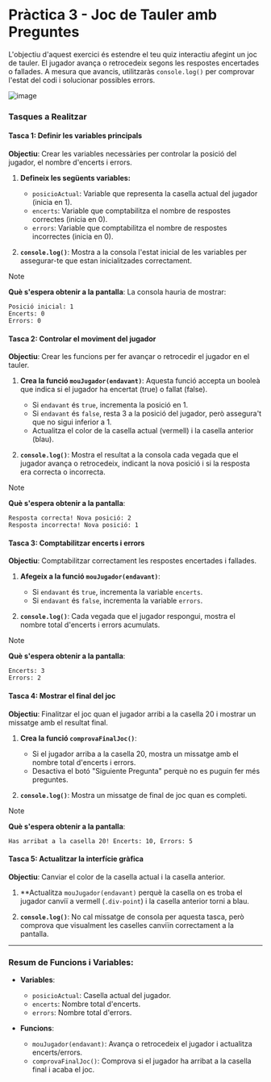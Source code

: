 
# Pràctica 3 - Joc de Tauler amb Preguntes

L'objectiu d'aquest exercici és estendre el teu quiz interactiu afegint un joc de tauler. El jugador avança o retrocedeix segons les respostes encertades o fallades. A mesura que avancis, utilitzaràs `console.log()` per comprovar l'estat del codi i solucionar possibles errors.

![image](https://github.com/user-attachments/assets/f5a68d29-e5e5-427c-a37a-9dd11ae965ed)


### **Tasques a Realitzar**

#### **Tasca 1: Definir les variables principals**
**Objectiu**: Crear les variables necessàries per controlar la posició del jugador, el nombre d'encerts i errors.

1. **Defineix les següents variables:**
   - `posicioActual`: Variable que representa la casella actual del jugador (inicia en 1).
   - `encerts`: Variable que comptabilitza el nombre de respostes correctes (inicia en 0).
   - `errors`: Variable que comptabilitza el nombre de respostes incorrectes (inicia en 0).

2. **`console.log()`**: Mostra a la consola l'estat inicial de les variables per assegurar-te que estan inicialitzades correctament.
   
>[!NOTE]
   >**Què s'espera obtenir a la pantalla**: La consola hauria de mostrar:
   >``` 
   >Posició inicial: 1
   >Encerts: 0
   >Errors: 0
   >````

#### **Tasca 2: Controlar el moviment del jugador**
**Objectiu**: Crear les funcions per fer avançar o retrocedir el jugador en el tauler.

1. **Crea la funció `mouJugador(endavant)`**: Aquesta funció accepta un booleà que indica si el jugador ha encertat (true) o fallat (false).
   - Si `endavant` és `true`, incrementa la posició en 1.
   - Si `endavant` és `false`, resta 3 a la posició del jugador, però assegura't que no sigui inferior a 1.
   - Actualitza el color de la casella actual (vermell) i la casella anterior (blau).

2. **`console.log()`**: Mostra el resultat a la consola cada vegada que el jugador avança o retrocedeix, indicant la nova posició i si la resposta era correcta o incorrecta.

>[!NOTE]
   >**Què s'espera obtenir a la pantalla**: 
   >``` 
   >Resposta correcta! Nova posició: 2
   >Resposta incorrecta! Nova posició: 1
   >```

#### **Tasca 3: Comptabilitzar encerts i errors**
**Objectiu**: Comptabilitzar correctament les respostes encertades i fallades.

1. **Afegeix a la funció `mouJugador(endavant)`**:
   - Si `endavant` és `true`, incrementa la variable `encerts`.
   - Si `endavant` és `false`, incrementa la variable `errors`.

2. **`console.log()`**: Cada vegada que el jugador respongui, mostra el nombre total d'encerts i errors acumulats.

>[!NOTE]
   >**Què s'espera obtenir a la pantalla**: 
   >``` 
   >Encerts: 3
   >Errors: 2
   >```

#### **Tasca 4: Mostrar el final del joc**
**Objectiu**: Finalitzar el joc quan el jugador arribi a la casella 20 i mostrar un missatge amb el resultat final.

1. **Crea la funció `comprovaFinalJoc()`**:
   - Si el jugador arriba a la casella 20, mostra un missatge amb el nombre total d'encerts i errors.
   - Desactiva el botó "Siguiente Pregunta" perquè no es puguin fer més preguntes.

2. **`console.log()`**: Mostra un missatge de final de joc quan es completi.

>[!NOTE]
   >**Què s'espera obtenir a la pantalla**:
   >``` 
   >Has arribat a la casella 20! Encerts: 10, Errors: 5
   >```

#### **Tasca 5: Actualitzar la interfície gràfica**
**Objectiu**: Canviar el color de la casella actual i la casella anterior.

1. **Actualitza `mouJugador(endavant)` perquè la casella on es troba el jugador canviï a vermell (`.div-point`) i la casella anterior torni a blau.

2. **`console.log()`**: No cal missatge de consola per aquesta tasca, però comprova que visualment les caselles canviïn correctament a la pantalla.

---

### **Resum de Funcions i Variables:**

- **Variables**:
  - `posicioActual`: Casella actual del jugador.
  - `encerts`: Nombre total d'encerts.
  - `errors`: Nombre total d'errors.

- **Funcions**:
  - `mouJugador(endavant)`: Avança o retrocedeix el jugador i actualitza encerts/errors.
  - `comprovaFinalJoc()`: Comprova si el jugador ha arribat a la casella final i acaba el joc.




